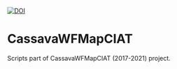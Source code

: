 [![DOI](https://zenodo.org/badge/440055736.svg)](https://zenodo.org/badge/latestdoi/440055736)

# CassavaWFMapCIAT
 Scripts part of CassavaWFMapCIAT (2017-2021) project.
